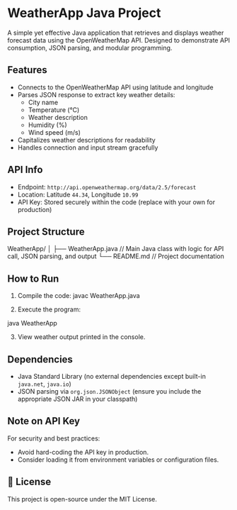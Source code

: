 #  WeatherApp Java Project

A simple yet effective Java application that retrieves and displays weather forecast data using the OpenWeatherMap API. Designed to demonstrate API consumption, JSON parsing, and modular programming.

##  Features

- Connects to the OpenWeatherMap API using latitude and longitude
- Parses JSON response to extract key weather details:
  - City name
  - Temperature (°C)
  - Weather description
  - Humidity (%)
  - Wind speed (m/s)
- Capitalizes weather descriptions for readability
- Handles connection and input stream gracefully

##  API Info

- Endpoint: `http://api.openweathermap.org/data/2.5/forecast`
- Location: Latitude `44.34`, Longitude `10.99`
- API Key: Stored securely within the code (replace with your own for production)

##  Project Structure
WeatherApp/ │ ├── WeatherApp.java       // Main Java class with logic for API call, JSON parsing, and output └── README.md             // Project documentation

##  How to Run

1. Compile the code:
javac WeatherApp.java

2. Execute the program:


java WeatherApp

3. View weather output printed in the console.

##  Dependencies

- Java Standard Library (no external dependencies except built-in `java.net`, `java.io`)
- JSON parsing via `org.json.JSONObject` (ensure you include the appropriate JSON JAR in your classpath)

##  Note on API Key

For security and best practices:
- Avoid hard-coding the API key in production.
- Consider loading it from environment variables or configuration files.

## 📄 License

This project is open-source under the MIT License.



